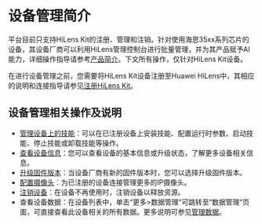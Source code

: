 # 设备管理简介<a name="hilens_02_0007"></a>

平台目前只支持HiLens Kit的注册、管理和注销。针对使用海思35xx系列芯片的设备，其设备厂商可以利用HiLens管理控制台进行批量管理，并为其产品赋予AI能力，详细操作指导请参考[产品简介](产品简介.md)。下文所有操作，仅针对HiLens Kit设备。

在进行设备管理之前，您需要将HiLens Kit设备注册至Huawei HiLens中，其相应的说明和连接指导请参见[注册HiLens Kit](注册HiLens-Kit.md)。

## 设备管理相关操作及说明<a name="section383115595319"></a>

-   [管理设备上的技能](管理设备上的技能.md)：可以在已注册设备上安装技能、配置运行时参数、启动技能、停止技能或卸载技能等操作。
-   [查看设备信息](查看设备信息.md)：您可以查看设备的基本信息或升级状态，了解更多设备相关信息。
-   [升级固件版本](升级固件版本.md)：当设备厂商有新的固件版本时，您可以选择升级固件版本。
-   [配置摄像头](配置摄像头.md)：为已注册的设备连接管理更多的IP摄像头。
-   [注销设备](注销设备.md)：在设备不再使用时，注销设备以释放资源。
-   查看设备数据：在设备列表中，单击“更多\>数据管理“可跳转至“数据管理“页面，可直接查看此设备相关的所有数据。更多说明可参见[管理数据](管理数据.md)。

